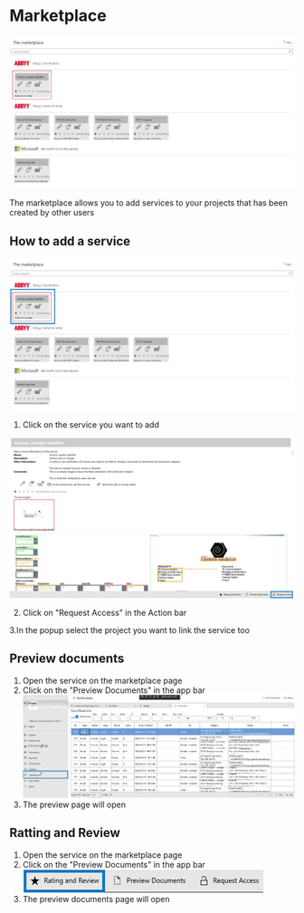# Marketplace

![](.gitbook/assets/image%20%2855%29.png)

The marketplace allows you to add services to your projects that has been created by other users

## How to add a service

![](.gitbook/assets/image%20%2818%29.png)

1. Click on the service you want to add

![](.gitbook/assets/image%20%282%29.png)

2. Click on "Request Access" in the Action bar

3.In the popup select the project you want to link the service too

## Preview documents

1. Open the service on the marketplace page
2. Click on the "Preview Documents" in the app bar ![](.gitbook/assets/image.png) 
3. The preview page will open

## Ratting and Review

1. Open the service on the marketplace page
2. Click on the "Preview Documents" in the app bar  ![](.gitbook/assets/image%20%2846%29.png) 
3. The preview documents page will open

